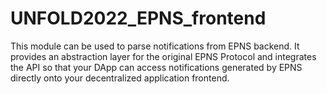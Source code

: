 # UNFOLD2022_EPNS_frontend
This module can be used to parse notifications from EPNS backend. It provides an abstraction layer for the original EPNS Protocol and integrates the API so that your DApp can access notifications generated by EPNS directly onto your decentralized application frontend.
